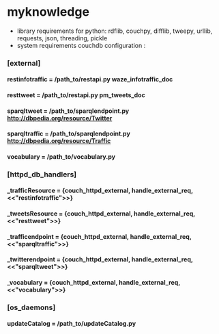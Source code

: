 # myknowledge

* library requirements for python: rdflib, couchpy, difflib, tweepy, urllib, requests, json, threading, pickle
* system requirements couchdb configuration :

### [external]
#### restinfotraffic = /path_to/restapi.py waze_infotraffic_doc
#### resttweet = /path_to/restapi.py pm_tweets_doc
#### sparqltweet = /path_to/sparqlendpoint.py http://dbpedia.org/resource/Twitter
#### sparqltraffic = /path_to/sparqlendpoint.py http://dbpedia.org/resource/Traffic
#### vocabulary = /path_to/vocabulary.py

### [httpd_db_handlers]
#### _trafficResource = {couch_httpd_external, handle_external_req, <<"restinfotraffic">>}
#### _tweetsResource = {couch_httpd_external, handle_external_req, <<"resttweet">>}
#### _trafficendpoint = {couch_httpd_external, handle_external_req, <<"sparqltraffic">>}
#### _twitterendpoint = {couch_httpd_external, handle_external_req, <<"sparqltweet">>}
#### _vocabulary = {couch_httpd_external, handle_external_req, <<"vocabulary">>}

### [os_daemons]
#### updateCatalog = /path_to/updateCatalog.py
